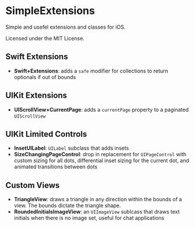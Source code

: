 # SimpleExtensions

Simple and usefel extensions and classes for iOS.

Licensed under the MIT License. 

## Swift Extensions
* **Swift+Extensions**: adds a `safe` modifier for collections to return optionals if out of bounds

## UIKit Extensions
* **UIScrollView+CurrentPage**: adds a `currentPage` property to a paginated `UIScrollView`

## UIKit Limited Controls
* **InsetUILabel**: `UILabel` subclass that adds insets
* **SizeChangingPageControl**: drop in replacement for `UIPageControl` with custom sizing for all dots, differential inset sizing for the current dot, and animated transitions between dots

## Custom Views
* **TriangleView**: draws a triangle in any direction within the bounds of a view. The bounds dictate the triangle shape.
* **RoundedInitialsImageView**: an `UIImageView` sublcass that draws text initials when there is no image set, useful for chat applications
